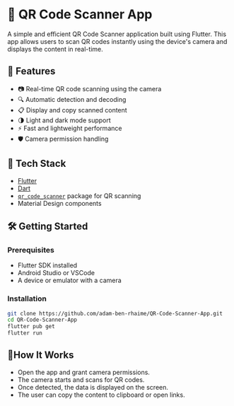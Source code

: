 # 📱 QR Code Scanner App 

A simple and efficient QR Code Scanner application built using Flutter. This app allows users to scan QR codes instantly using the device's camera and displays the content in real-time.

## 🚀 Features

- 📷 Real-time QR code scanning using the camera
- 🔍 Automatic detection and decoding
- 📋 Display and copy scanned content
- 🌗 Light and dark mode support
- ⚡ Fast and lightweight performance
- 🛡️ Camera permission handling

## 🧰 Tech Stack

- [Flutter](https://flutter.dev/)
- [Dart](https://dart.dev/)
- [`qr_code_scanner`](https://pub.dev/packages/qr_code_scanner) package for QR scanning
- Material Design components

## 🛠️ Getting Started

### Prerequisites

- Flutter SDK installed
- Android Studio or VSCode
- A device or emulator with a camera

### Installation

```bash
git clone https://github.com/adam-ben-rhaime/QR-Code-Scanner-App.git
cd QR-Code-Scanner-App
flutter pub get
flutter run

```

## 📲How It Works

- Open the app and grant camera permissions.
- The camera starts and scans for QR codes.
- Once detected, the data is displayed on the screen.
- The user can copy the content to clipboard or open links.

 
